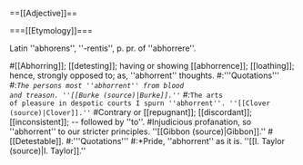 ==[[Adjective]]==

===[[Etymology]]===

Latin ''abhorens'', ''-rentis'', p. pr. of ''abhorrere''.

#[[Abhorring]]; [[detesting]]; having or showing [[abhorrence]]; [[loathing]]; hence, strongly opposed to; as, ''abhorrent'' thoughts.
#:'''Quotations'''
#:*<code>The persons most ''abhorrent'' from blood and treason. ''[[Burke (source)|Burke]].''</code>
#:*<code>The arts of pleasure in despotic courts I spurn ''abhorrent''. ''[[Clover (source)|Clover]].''</code>
#Contrary or [[repugnant]]; [[discordant]]; [[inconsistent]]; -- followed by ''to''.
#Injudicious profanation, so ''abhorrent'' to our stricter principles.</code> ''[[Gibbon (source)|Gibbon]].''
#[[Detestable]].
#:'''Quotations'''
#:*Pride, ''abhorrent'' as it is.</code> ''[[I. Taylor (source)|I. Taylor]].''